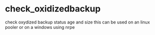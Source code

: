 # check_oxidizedbackup
check oxydized backup status age and size this can be used on an linux pooler or on a windows using nrpe
